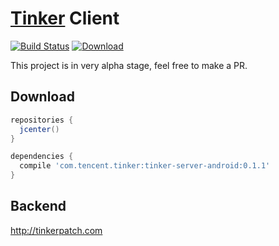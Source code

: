 # [Tinker](https://github.com/Tencent/tinker) Client

[![Build Status](https://travis-ci.org/simpleton/tinker_server_client.svg?branch=master)](https://travis-ci.org/simpleton/tinker_server_client)
[ ![Download](https://api.bintray.com/packages/simsun/maven/tinker-server-android/images/download.svg) ](https://bintray.com/simsun/maven/tinker-server-android/_latestVersion)

This project is in very alpha stage, feel free to make a PR.

## Download


```gradle
repositories {
  jcenter()
}

dependencies {
  compile 'com.tencent.tinker:tinker-server-android:0.1.1'
}

```

## Backend

http://tinkerpatch.com

